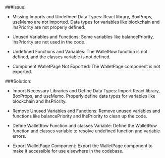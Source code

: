 ###Issue:

  - Missing Imports and Undefined Data Types: React library, BoxProps, useMemo are not imported. Data types for variables like blockchain and lhsPriority are not properly defined.
  
  - Unused Variables and Functions: Some variables like balancePriority, lhsPriority are not used in the code.
  
  - Undefined Functions and Variables: The WalletRow function is not defined, and the classes variable is not defined.
  
  - Component WalletPage Not Exported: The WalletPage component is not exported.
  
###Solution:

  - Import Necessary Libraries and Define Data Types: Import React library, BoxProps, and useMemo. Properly define data types for variables like blockchain and lhsPriority.
  
  - Remove Unused Variables and Functions: Remove unused variables and functions like balancePriority and lhsPriority to clean up the code.
  
  - Define WalletRow Function and classes Variable: Define the WalletRow function and classes variable to resolve undefined function and variable errors.
  
  - Export WalletPage Component: Export the WalletPage component to make it accessible for use elsewhere in the codebase.
